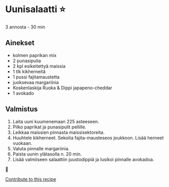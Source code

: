 # Uunisalaatti ⭐
3 annosta - 30 min

## Ainekset
- kolmen paprikan mix
- 2 punasipulia
- 2 kpl esikeitettyä maissia
- 1 tlk kikherneitä
- 1 pussi fajitamaustetta
- juoksevaa margariinia
- Koskenlaskija Ruoka & Dippi japapeno-cheddar
- 1 avokado


## Valmistus
1. Laita uuni kuumenemaan 225 asteeseen.
2. Pilko paprikat ja punasipulit pellille.
3. Leikkaa maissien pinnasta maissisektoreita.
4. Huuhtele kikherneet. Sekoita fajita-mausteseos joukkoon. Lisää herneet vuokaan.
5. Valuta pinnalle margariinia.
6. Paista uunin ylätasolla n. 20 min.
7. Lisää valmiiseen salaattiin juustodippiä ja lusikoi pinnalle avokadoa.

🥛


[Contribute to this recipe](https://github.com/sjaks/cookbook/edit/master/recipe/recipe/uunisalaatti.md)